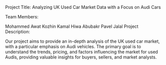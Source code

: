 Project Title: Analyzing UK Used Car Market Data with a Focus on Audi Cars

Team Members:

Mohammed Awat
Kozhin Kamal
Hiwa Abubakr
Pavel Jalal
Project Description:

Our project aims to provide an in-depth analysis of the UK used car market, with a particular emphasis on Audi vehicles. The primary goal is to understand the trends, pricing, and factors influencing the market for used Audis, providing valuable insights for buyers, sellers, and market analysts.
